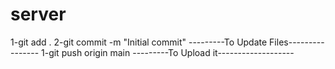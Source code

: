 # server
1-git add .
2-git commit -m "Initial commit"
---------To Update Files----------------
1-git push origin main
---------To Upload it-------------------
